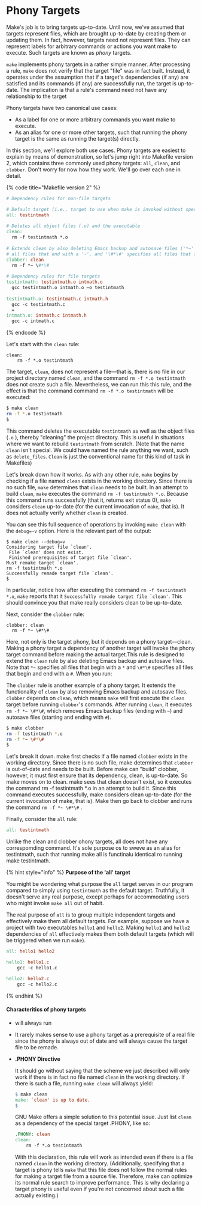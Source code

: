 # Phony Targets

Make's job is to bring targets up-to-date. Until now, we've assumed that targets represent files, which are brought up-to-date by creating them or updating them. In fact, however, targets need not represent files. They can represent labels for arbitrary commands or actions you want make to execute. Such targets are known as _phony_ targets.

`make` implements phony targets in a rather simple manner. After processing a rule, `make` does not verify that the target "file" was in fact built. Instead, it operates under the assumption that if a target's dependencies (if any) are satisfied and its commands (if any) are successfully run, the target is up-to-date. The implication ia that a rule's command need not have any relationship to the target&#x20;

Phony targets have two canonical use cases:

* As a label for one or more arbitrary commands you want make to execute.
* As an alias for one or more other targets, such that running the phony target is the same as running the target(s) directly.

In this section, we'll explore both use cases. Phony targets are easiest to explain by means of demonstration, so let's jump right into Makefile version 2, which contains three commonly used phony targets: `all`, `clean`, and `clobber`. Don't worry for now how they work. We'll go over each one in detail.

{% code title="Makefile version 2" %}
```makefile
# Dependency rules for non-file targets

# Default target (i.e., target to use when make is invoked without specifying a target)
all: testintmath
  
# Deletes all object files (.o) and the executable 
clean:
  rm -f testintmath *.o
  
# Extends clean by also deleting Emacs backup and autosave files ('*~' specifies 
# all files that end with a '~', and '\#*\#' specifies all files that start and end with a '#')
clobber: clean
  rm -f *~ \#*\# 
  
# Dependency rules for file targets
testintmath: testintmath.o intmath.o
  gcc testintmath.o intmath.o –o testintmath
  
testintmath.o: testintmath.c intmath.h
  gcc -c testintmath.c
  =
intmath.o: intmath.c intmath.h
  gcc -c intmath.c
```
{% endcode %}

Let's start with the `clean` rule:

```
clean: 
    rm -f *.o testintmath 
```

The target, `clean`, does not represent a file—that is, there is no file in our project directory named `clean`, and the command `rm -f *.o testintmath` does not create such a file. Mevertheless, we can run this this rule, and the effect is that the command command `rm -f *.o testintmath` will be executed:

```bash
$ make clean
rm -f *.o testintmath 
$
```

This command deletes the executable `testintmath` as well as the object files (`.o` ), thereby "cleaning" the project directory. This is useful in situations where we want to rebuild `testintmath` from scratch. (Note that the name `clean` isn't special. We could have named the rule anything we want, such as `delete_files`. `Clean` is just the conventional name for this kind of task in Makefiles)

Let's break down how it works. As with any other rule, `make` begins by checking if a file named `clean` exists in the working directory. Since there is no such file, `make` determines that `clean` needs to be built. In an attempt to build `clean`, `make` executes the command `rm -f testintmath *.o`. Because this command runs successfully (that it, returns exit status 0), `make` considers `clean` up-to-date (for the current invocation of `make`, that is). It does not actually verify whether `clean` is created.

You can see this full sequence of operations by invoking `make clean` with the `debug=-v` option. Here is the relevant part of the output:

```
$ make clean --debug=v
Considering target file `clean'.
 File `clean' does not exist.
 Finished prerequisites of target file `clean'.
Must remake target `clean'.
rm -f testintmath *.o
Successfully remade target file `clean'.
$ 
```

In particular, notice how after executing the command `rm -f testintmath *.o`, `make` reports that it ``Successfully remade target file `clean'``. This should convince you that make really considers clean to be up-to-date.&#x20;

Next, consider the `clobber` rule:

```
clobber: clean
  rm -f *~ \#*\# 
```

Here, not only is the target phony, but it depends on a phony target—clean. Making a phony target a dependency of another target will invoke the phony target command before making the actual target.This rule is designed to extend the `clean` rule by also deleting Emacs backup and autosave files. Note that `*~` specifies all files that begin with a `*` and `\#*\#` specifies all files that begin and end with a `#`. When you run:

The `clobber` rule is another example of a phony target. It extends the functionality of `clean` by also removing Emacs backup and autosave files. `clobber` depends on `clean`, which means `make` will first execute the `clean` target before running `clobber`'s commands. After running `clean`, it executes `rm -f *~ \#*\#`, which removes Emacs backup files (ending with `~`) and autosave files (starting and ending with `#`).

```bash
$ make clobber
rm -f testintmath *.o
rm -f *~ \#*\# 
$ 
```

Let's break it down. make first checks if a file named `clobber` exists in the working directory. Since there is no such file, make determines that `clobber` is out-of-date and needs to be built. Before make can "build" clobber, however, it must first ensure that its dependency, clean, is up-to-date. So make moves on to clean. make sees that clean doesn't exist, so it executes the command rm -f testintmath \*.o in an attempt to build it. Since this command executes successfully, make considers clean up-to-date (for the current invocation of make, that is). Make then go back to clobber and runs the command `rm -f *~ \#*\#` .

Finally, consider the `all` rule:

```makefile
all: testintmath
```

Unlike fhe clean and clobber ohony targets, all does not have any correspomding command. It's sole purpose os to sweve as an alias for testintmath, such that running make all is functinalu identical ro running make testintmath.

{% hint style="info" %}
**Purpose of the 'all' target**

You might be wondering what purpose the `all` target serves in our program compared to simply using `testintmath` as the default target. Truthfully, it doesn't serve any real purpose, except perhaps for accommodating users who might invoke `make all` out of habit.

The real purpose of `all` is to group multiple independent targets and effectively make them all default targets. For example, suppose we have a project with two executables:`hello1` and `hello2`. Making `hello1` and `hello2` dependencies of `all` effectively makes them both default targets (which will be triggered when we run `make`).

```makefile
all: hello1 hello2

hello1: hello1.c
	gcc -c hello1.c

hello2: hello2.c
	gcc -c hello2.c
```
{% endhint %}

#### Characteritics of phony targets

* will always run
* It rarely makes sense to use a phony target as a prerequisite of a real file since the phony is always out of date and will always cause the target file to be remade.
*   **.PHONY Directive**

    It should go without saying that the scheme we just described will only work if there is in fact no file named `clean` in the working directory. If there is such a file, running `make clean` will always yield:

    ```makefile
    $ make clean
    make: `clean' is up to date.
    $
    ```

    GNU Make offers a simple solution to this potential issue. Just list `clean` as a dependency of the special target .PHONY, like so:

    ```makefile
    .PHONY: clean
    clean: 
        rm -f *.o testintmath 
    ```

    With this declaration, this rule will work as intended even if there is a file named `clean` in the working directory. (Additionally, specifying that a target is phony tells `make` that this file does not follow the normal rules for making a target file from a source file. Therefore, make can optimize its normal rule search to improve performance. This is why declaring a target phony is useful even if you're not concerned about such a file actually existing.)
